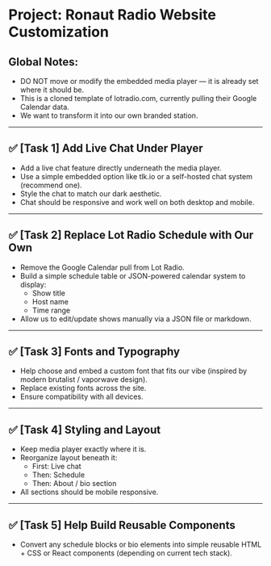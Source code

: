 # Project: Ronaut Radio Website Customization

## Global Notes:
- DO NOT move or modify the embedded media player — it is already set where it should be.
- This is a cloned template of lotradio.com, currently pulling their Google Calendar data.
- We want to transform it into our own branded station.

---

## ✅ [Task 1] Add Live Chat Under Player

- Add a live chat feature directly underneath the media player.
- Use a simple embedded option like tlk.io or a self-hosted chat system (recommend one).
- Style the chat to match our dark aesthetic.
- Chat should be responsive and work well on both desktop and mobile.

---

## ✅ [Task 2] Replace Lot Radio Schedule with Our Own

- Remove the Google Calendar pull from Lot Radio.
- Build a simple schedule table or JSON-powered calendar system to display:
  - Show title
  - Host name
  - Time range
- Allow us to edit/update shows manually via a JSON file or markdown.

---

## ✅ [Task 3] Fonts and Typography

- Help choose and embed a custom font that fits our vibe (inspired by modern brutalist / vaporwave design).
- Replace existing fonts across the site.
- Ensure compatibility with all devices.

---

## ✅ [Task 4] Styling and Layout

- Keep media player exactly where it is.
- Reorganize layout beneath it:
  - First: Live chat
  - Then: Schedule
  - Then: About / bio section
- All sections should be mobile responsive.

---

## ✅ [Task 5] Help Build Reusable Components

- Convert any schedule blocks or bio elements into simple reusable HTML + CSS or React components (depending on current tech stack). 